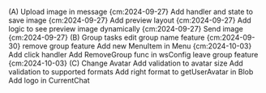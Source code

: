 (A) Upload image in message {cm:2024-09-27}
  Add handler and state to save image {cm:2024-09-27}
  Add preview layout {cm:2024-09-27}
  Add logic to see preview image dynamically {cm:2024-09-27}
  Send image {cm:2024-09-27}
(B) Group tasks
  edit group name feature {cm:2024-09-30}
  remove group feature
    Add new MenuItem in Menu {cm:2024-10-03}
    Add click handler
    Add RemoveGroup func in wsConfig
  leave group feature {cm:2024-10-03}
(C) Change Avatar
  Add validation to avatar size
  Add validation to supported formats
  Add right format to getUserAvatar in Blob
  Add logo in CurrentChat